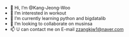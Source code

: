 - 👋 Hi, I’m @Kang-Jeong-Woo
- 👀 I’m interested in workout
- 🌱 I’m currently learning python and bigdatalib
- 💞️ I’m looking to collaborate on musinsa
- 📫 U can contact me on E-mail zzangkjw1@naver.com

<!---
Kang-Jeong-Woo/Kang-Jeong-Woo is a ✨ special ✨ repository because its `README.md` (this file) appears on your GitHub profile.
You can click the Preview link to take a look at your changes.
--->
